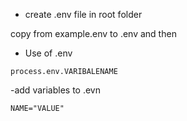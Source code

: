 - create .env file in root folder

copy from example.env to .env
and then

- Use of .env

```
process.env.VARIBALENAME
```

-add variables to .evn

```
NAME="VALUE"
```
